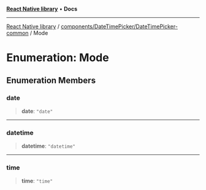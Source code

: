[**React Native library**](../../../../index.md) • **Docs**

***

[React Native library](../../../../modules.md) / [components/DateTimePicker/DateTimePicker-common](../index.md) / Mode

# Enumeration: Mode

## Enumeration Members

### date

> **date**: `"date"`

***

### datetime

> **datetime**: `"datetime"`

***

### time

> **time**: `"time"`
